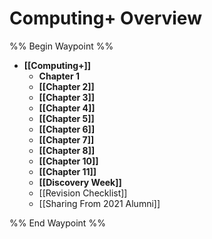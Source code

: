 # Computing+ Overview

%% Begin Waypoint %%
- **[[Computing+]]**
	- **Chapter 1**
	- **[[Chapter 2]]**
	- **[[Chapter 3]]**
	- **[[Chapter 4]]**
	- **[[Chapter 5]]**
	- **[[Chapter 6]]**
	- **[[Chapter 7]]**
	- **[[Chapter 8]]**
	- **[[Chapter 10]]**
	- **[[Chapter 11]]**
	- **[[Discovery Week]]**
	- [[Revision Checklist]]
	- [[Sharing From 2021 Alumni]]

%% End Waypoint %%